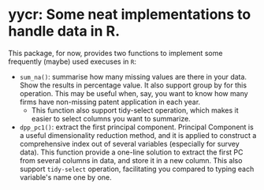 # yycr: Some neat implementations to handle data in R.

This package, for now, provides two functions to implement some frequently (maybe) used execuses in `R`:

- `sum_na()`: summarise how many missing values are there in your data. Show the results in percentage value. It also support group by for this operation. This may be useful when, say, you want to know how many firms have non-missing patent application in each year.
    - This function also support tidy-select operation, which makes it easier to select columns you want to summarize.
- `dpp_pc1()`: extract the first principal component. Principal Component is a useful dimensionality reduction method, and it is applied to construct a comprehensive index out of several variables (especially for survey data). This function provide a one-line solution to extract the first PC from several columns in data, and store it in a new column. This also support `tidy-select` operation, facilitating you compared to typing each variable's name one by one.

